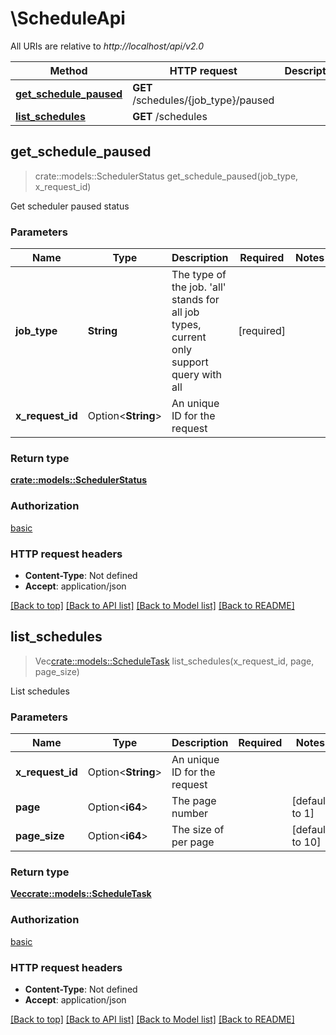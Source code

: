 # \ScheduleApi

All URIs are relative to *http://localhost/api/v2.0*

Method | HTTP request | Description
------------- | ------------- | -------------
[**get_schedule_paused**](ScheduleApi.md#get_schedule_paused) | **GET** /schedules/{job_type}/paused | 
[**list_schedules**](ScheduleApi.md#list_schedules) | **GET** /schedules | 



## get_schedule_paused

> crate::models::SchedulerStatus get_schedule_paused(job_type, x_request_id)


Get scheduler paused status

### Parameters


Name | Type | Description  | Required | Notes
------------- | ------------- | ------------- | ------------- | -------------
**job_type** | **String** | The type of the job. 'all' stands for all job types, current only support query with all | [required] |
**x_request_id** | Option<**String**> | An unique ID for the request |  |

### Return type

[**crate::models::SchedulerStatus**](SchedulerStatus.md)

### Authorization

[basic](../README.md#basic)

### HTTP request headers

- **Content-Type**: Not defined
- **Accept**: application/json

[[Back to top]](#) [[Back to API list]](../README.md#documentation-for-api-endpoints) [[Back to Model list]](../README.md#documentation-for-models) [[Back to README]](../README.md)


## list_schedules

> Vec<crate::models::ScheduleTask> list_schedules(x_request_id, page, page_size)


List schedules

### Parameters


Name | Type | Description  | Required | Notes
------------- | ------------- | ------------- | ------------- | -------------
**x_request_id** | Option<**String**> | An unique ID for the request |  |
**page** | Option<**i64**> | The page number |  |[default to 1]
**page_size** | Option<**i64**> | The size of per page |  |[default to 10]

### Return type

[**Vec<crate::models::ScheduleTask>**](ScheduleTask.md)

### Authorization

[basic](../README.md#basic)

### HTTP request headers

- **Content-Type**: Not defined
- **Accept**: application/json

[[Back to top]](#) [[Back to API list]](../README.md#documentation-for-api-endpoints) [[Back to Model list]](../README.md#documentation-for-models) [[Back to README]](../README.md)

